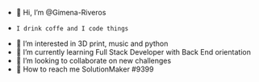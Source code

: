 - 👋 Hi, I’m @Gimena-Riveros 
-     I drink coffe and I code things
- 👀 I’m interested in 3D print, music and python 
- 🌱 I’m currently learning Full Stack Developer with Back End orientation
- 💞️ I’m looking to collaborate on new challenges
- 👾 How to reach me SolutionMaker #9399 
<!---
Gimena-Riveros/Gimena-Riveros is a ✨ special ✨ repository because its `README.md` (this file) appears on your GitHub profile.
You can click the Preview link to take a look at your changes.
--->
